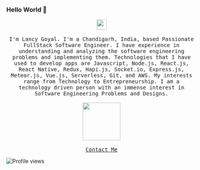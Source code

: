 ### Hello World :pray:

<p align="center">
  <img src="https://user-images.githubusercontent.com/5679180/79618120-0daffb80-80be-11ea-819e-d2b0fa904d07.gif" width="27px">
  <br><br>
  <samp>
I'm Lancy Goyal. I'm a Chandigarh, India, based Passionate FullStack Software Engineer. I have experience in understanding and analyzing the software engineering problems and implementing them. Technologies that I have used to develop apps are Javascript, Node.js, React.js, React Native, Redux, Hapi.js, Socket.io, Express.js, Meteor.js, Vue.js, Serverless, Git, and AWS. My interests range from Technology to Entrepreneurship. I am a technology driven person with an immense interest in Software Engineering Problems and Designs. 
    <br><br>
    <img src="https://lancygoyal.github.io/images/qrcode.png" width="100px">
    <br><br>
    <a href="https://lancygoyal.github.io/">Contact Me</a>
  </samp>
</p>

![Profile views](https://gpvc.arturio.dev/lancygoyal)  

<!--
**lancygoyal/lancygoyal** is a ✨ _special_ ✨ repository because its `README.md` (this file) appears on your GitHub profile.

Here are some ideas to get you started:

- 🔭 I’m currently working on ...
- 🌱 I’m currently learning ...
- 👯 I’m looking to collaborate on ...
- 🤔 I’m looking for help with ...
- 💬 Ask me about ...
- 📫 How to reach me: ...
- 😄 Pronouns: ...
- ⚡ Fun fact: ...
-->
